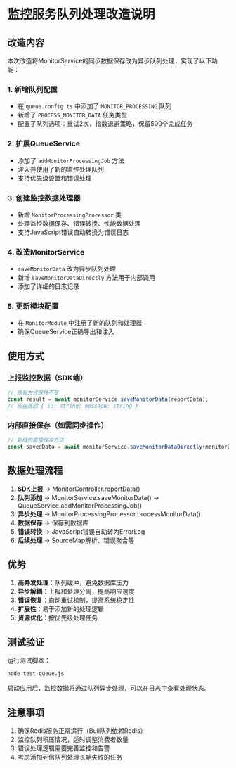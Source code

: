 # 监控服务队列处理改造说明

## 改造内容

本次改造将MonitorService的同步数据保存改为异步队列处理，实现了以下功能：

### 1. 新增队列配置
- 在 `queue.config.ts` 中添加了 `MONITOR_PROCESSING` 队列
- 新增了 `PROCESS_MONITOR_DATA` 任务类型
- 配置了队列选项：重试2次，指数退避策略，保留500个完成任务

### 2. 扩展QueueService
- 添加了 `addMonitorProcessingJob` 方法
- 注入并使用了新的监控处理队列
- 支持优先级设置和错误处理

### 3. 创建监控数据处理器
- 新增 `MonitorProcessingProcessor` 类
- 处理监控数据保存、错误转换、性能数据处理
- 支持JavaScript错误自动转换为错误日志

### 4. 改造MonitorService
- `saveMonitorData` 改为异步队列处理
- 新增 `saveMonitorDataDirectly` 方法用于内部调用
- 添加了详细的日志记录

### 5. 更新模块配置
- 在 `MonitorModule` 中注册了新的队列和处理器
- 确保QueueService正确导出和注入

## 使用方式

### 上报监控数据（SDK端）
```typescript
// 原有方式保持不变
const result = await monitorService.saveMonitorData(reportData);
// 现在返回 { id: string; message: string }
```

### 内部直接保存（如需同步操作）
```typescript
// 新增的直接保存方法
const savedData = await monitorService.saveMonitorDataDirectly(monitorData);
```

## 数据处理流程

1. **SDK上报** → MonitorController.reportData()
2. **队列添加** → MonitorService.saveMonitorData() → QueueService.addMonitorProcessingJob()
3. **异步处理** → MonitorProcessingProcessor.processMonitorData()
4. **数据保存** → 保存到数据库
5. **错误转换** → JavaScript错误自动转为ErrorLog
6. **后续处理** → SourceMap解析、错误聚合等

## 优势

1. **高并发处理**：队列缓冲，避免数据库压力
2. **异步解耦**：上报和处理分离，提高响应速度
3. **错误恢复**：自动重试机制，提高系统稳定性
4. **扩展性**：易于添加新的处理逻辑
5. **资源优化**：按优先级处理任务

## 测试验证

运行测试脚本：
```bash
node test-queue.js
```

启动应用后，监控数据将通过队列异步处理，可以在日志中查看处理状态。

## 注意事项

1. 确保Redis服务正常运行（Bull队列依赖Redis）
2. 监控队列积压情况，适时调整消费者数量
3. 错误处理逻辑需要完善监控和告警
4. 考虑添加死信队列处理长期失败的任务